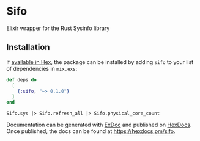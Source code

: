 # Sifo

Elixir wrapper for the Rust Sysinfo library

## Installation

If [available in Hex](https://hex.pm/docs/publish), the package can be installed
by adding `sifo` to your list of dependencies in `mix.exs`:

```elixir
def deps do
  [
    {:sifo, "~> 0.1.0"}
  ]
end
```

```
Sifo.sys |> Sifo.refresh_all |> Sifo.physical_core_count
```

Documentation can be generated with [ExDoc](https://github.com/elixir-lang/ex_doc)
and published on [HexDocs](https://hexdocs.pm). Once published, the docs can
be found at <https://hexdocs.pm/sifo>.

